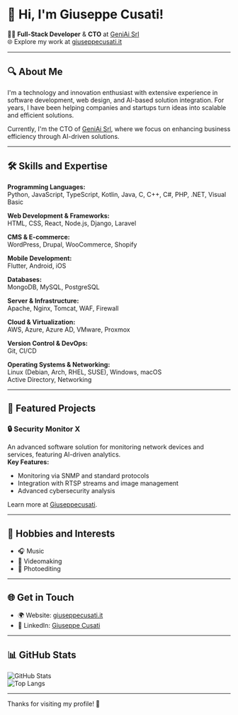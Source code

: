 # 👋 Hi, I'm Giuseppe Cusati!  

👨‍💻 **Full-Stack Developer** & **CTO** at [GeniAi Srl](https://geniai.it)  
🌐 Explore my work at [giuseppecusati.it](http://giuseppecusati.it)  

---

## 🔍 About Me  
I'm a technology and innovation enthusiast with extensive experience in software development, web design, and AI-based solution integration. For years, I have been helping companies and startups turn ideas into scalable and efficient solutions.  

Currently, I'm the CTO of [GeniAi Srl](https://geniai.it), where we focus on enhancing business efficiency through AI-driven solutions.  

---

## 🛠️ Skills and Expertise  
**Programming Languages:**  
Python, JavaScript, TypeScript, Kotlin, Java, C, C++, C#, PHP, .NET, Visual Basic  

**Web Development & Frameworks:**  
HTML, CSS, React, Node.js, Django, Laravel  

**CMS & E-commerce:**  
WordPress, Drupal, WooCommerce, Shopify  

**Mobile Development:**  
Flutter, Android, iOS  

**Databases:**  
MongoDB, MySQL, PostgreSQL  

**Server & Infrastructure:**  
Apache, Nginx, Tomcat, WAF, Firewall  

**Cloud & Virtualization:**  
AWS, Azure, Azure AD, VMware, Proxmox  

**Version Control & DevOps:**  
Git, CI/CD  

**Operating Systems & Networking:**  
Linux (Debian, Arch, RHEL, SUSE), Windows, macOS  
Active Directory, Networking  

---

## 🚀 Featured Projects  
### 🔒 **Security Monitor X**  
An advanced software solution for monitoring network devices and services, featuring AI-driven analytics.  
**Key Features:**  
- Monitoring via SNMP and standard protocols  
- Integration with RTSP streams and image management  
- Advanced cybersecurity analysis  

Learn more at [Giuseppecusati](https://giuseppecusati.it).  

---

## 🎵 Hobbies and Interests  
- 🎧 Music  
- 🎥 Videomaking  
- 📸 Photoediting  

---

## 🌐 Get in Touch  
- 🌍 Website: [giuseppecusati.it](http://giuseppecusati.it)  
- 💼 LinkedIn: [Giuseppe Cusati](https://www.linkedin.com/in/giuseppe-cusati-4b59419a/)  

---

## 📊 GitHub Stats  
![GitHub Stats](https://github-readme-stats.vercel.app/api?username=giuseppecusati&show_icons=true&theme=radical)  
![Top Langs](https://github-readme-stats.vercel.app/api/top-langs/?username=giuseppecusati&layout=compact&theme=radical)  

---

Thanks for visiting my profile! 🎉  
